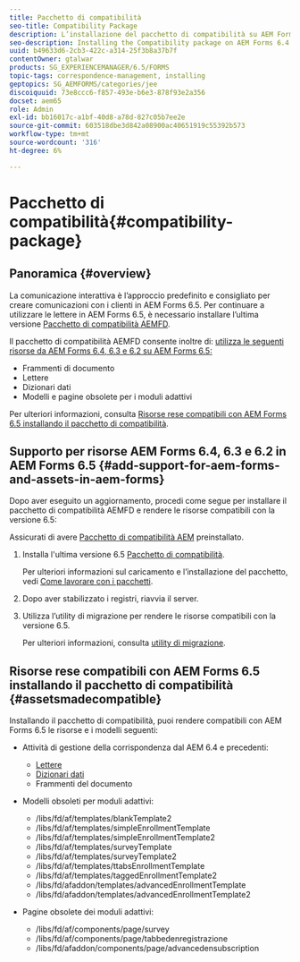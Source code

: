```yaml
---
title: Pacchetto di compatibilità
seo-title: Compatibility Package
description: L’installazione del pacchetto di compatibilità su AEM Forms 6.5 consente di utilizzare le risorse Gestione Corrispondenza di AEM Forms 6.4 e versioni precedenti e i modelli e le pagine dei moduli adattivi obsoleti
seo-description: Installing the Compatibility package on AEM Forms 6.4 allows you to use the Correspondence Management assets from AEM Forms 6.4 and deprecated adaptive forms templates and pages
uuid: b49633d6-2cb3-422c-a314-25f3b8a37b7f
contentOwner: gtalwar
products: SG_EXPERIENCEMANAGER/6.5/FORMS
topic-tags: correspondence-management, installing
geptopics: SG_AEMFORMS/categories/jee
discoiquuid: 73e8ccc6-f857-493e-b6e3-878f93e2a356
docset: aem65
role: Admin
exl-id: bb16017c-a1bf-40d8-a78d-827c05b7ee2e
source-git-commit: 603518dbe3d842a08900ac40651919c55392b573
workflow-type: tm+mt
source-wordcount: '316'
ht-degree: 6%

---
```


# Pacchetto di compatibilità{#compatibility-package}

## Panoramica {#overview}

La comunicazione interattiva è l’approccio predefinito e consigliato per creare comunicazioni con i clienti in AEM Forms 6.5. Per continuare a utilizzare le lettere in AEM Forms 6.5, è necessario installare l’ultima versione [Pacchetto di compatibilità AEMFD](https://helpx.adobe.com/it/aem-forms/kb/aem-forms-releases.html).

Il pacchetto di compatibilità AEMFD consente inoltre di: [utilizza le seguenti risorse da AEM Forms 6.4, 6.3 e 6.2 su AEM Forms 6.5:](../../forms/using/compatibility-package.md#add-support-for-aem-forms-and-assets-in-aem-forms)

* Frammenti di documento
* Lettere
* Dizionari dati
* Modelli e pagine obsolete per i moduli adattivi

Per ulteriori informazioni, consulta [Risorse rese compatibili con AEM Forms 6.5 installando il pacchetto di compatibilità](../../forms/using/compatibility-package.md#assetsmadecompatible).

## Supporto per risorse AEM Forms 6.4, 6.3 e 6.2 in AEM Forms 6.5 {#add-support-for-aem-forms-and-assets-in-aem-forms}

Dopo aver eseguito un aggiornamento, procedi come segue per installare il pacchetto di compatibilità AEMFD e rendere le risorse compatibili con la versione 6.5:

Assicurati di avere [Pacchetto di compatibilità AEM](https://helpx.adobe.com/aem-forms/kb/aem-forms-releases.html) preinstallato.

1. Installa l&#39;ultima versione 6.5 [Pacchetto di compatibilità](https://helpx.adobe.com/aem-forms/kb/aem-forms-releases.html).

   Per ulteriori informazioni sul caricamento e l’installazione del pacchetto, vedi [Come lavorare con i pacchetti](/help/sites-administering/package-manager.md).

1. Dopo aver stabilizzato i registri, riavvia il server.
1. Utilizza l’utility di migrazione per rendere le risorse compatibili con la versione 6.5.

   Per ulteriori informazioni, consulta [utility di migrazione](../../forms/using/migration-utility.md).

## Risorse rese compatibili con AEM Forms 6.5 installando il pacchetto di compatibilità {#assetsmadecompatible}

Installando il pacchetto di compatibilità, puoi rendere compatibili con AEM Forms 6.5 le risorse e i modelli seguenti:

* Attività di gestione della corrispondenza dal AEM 6.4 e precedenti:

   * [Lettere](../../forms/using/create-letter.md)
   * [Dizionari dati](/help/forms/using/data-dictionary.md)
   * Frammenti del documento

* Modelli obsoleti per moduli adattivi:

   * /libs/fd/af/templates/blankTemplate2
   * /libs/fd/af/templates/simpleEnrollmentTemplate
   * /libs/fd/af/templates/simpleEnrollmentTemplate2
   * /libs/fd/af/templates/surveyTemplate
   * /libs/fd/af/templates/surveyTemplate2
   * /libs/fd/af/templates/ttabsEnrollmentTemplate
   * /libs/fd/af/templates/taggedEnrollmentTemplate2
   * /libs/fd/afaddon/templates/advancedEnrollmentTemplate
   * /libs/fd/afaddon/templates/advancedEnrollmentTemplate2

* Pagine obsolete dei moduli adattivi:

   * /libs/fd/af/components/page/survey
   * /libs/fd/af/components/page/tabbedenregistrazione
   * /libs/fd/afaddon/components/page/advancedensubscription
